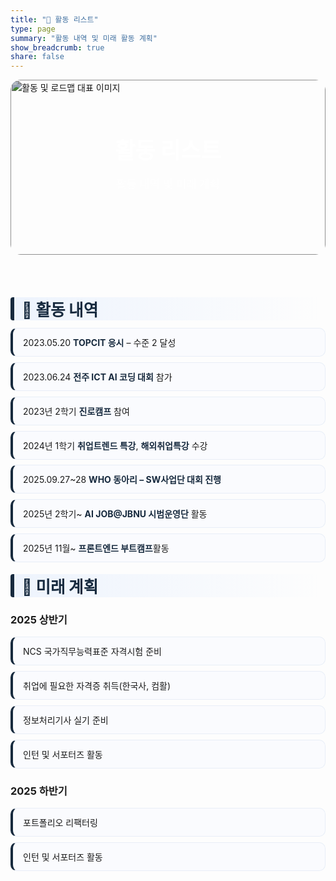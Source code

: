```yaml
---
title: "📃 활동 리스트"
type: page
summary: "활동 내역 및 미래 활동 계획"
show_breadcrumb: true
share: false
---
```


<section class="kjh-hero" style="position:relative; overflow:hidden; border-radius:16px; margin-bottom:2rem;">
  <img src="/media/glass.jpg" 
       alt="활동 및 로드맵 대표 이미지" 
       style="width:100%; height:280px; object-fit:cover; filter:brightness(0.75); border-radius:16px;">
  <div style="position:absolute; inset:0; display:flex; flex-direction:column; justify-content:center; align-items:center; color:#fff;">
    <h1 style="font-size:2.2rem; font-weight:800; margin:0;">활동 리스트</h1>
    <p style="font-size:1.1rem; opacity:0.9;">활동 내역 및 미래 계획</p>
  </div>
</section>

<style>
/* ===== KJH — Roadmap (type: page) scoped styles ===== */
.kjh-roadmap{
  --navy:#172a3eff;
  --sky:#172a3eff;
  --mint:#172a3eff;
  --chip:#EEF5FF;
  --line:#E8EEF7;
  --bg:#FAFBFE;
  padding: 1.25rem 0;
}

.kjh-roadmap h2{
  font-size: 1.6rem;
  font-weight: 800;
  color: var(--navy);
  margin: 1rem 0 .75rem;
  padding-left: 12px;
  border-left: 6px solid var(--sky);
  background: linear-gradient(90deg, rgba(58,134,255,.08), transparent);
  border-radius: 4px;
}

.kjh-roadmap h2 + h2 {
  margin-top: 4rem; /* 활동 내역과 미래 계획 사이 간격 확대 */
}

.kjh-roadmap ul{ 
  list-style:none; 
  padding-left:0; 
  margin: .5rem 0 1.2rem;
}

.kjh-roadmap li{
  position: relative;
  background: var(--bg);
  border: 1px solid var(--line);
  border-left: 4px solid var(--sky);
  padding: .75rem 1rem;
  margin: .55rem 0;
  border-radius: 10px;
  transition: background .25s ease, transform .12s ease;
}
.kjh-roadmap li:hover{ background:#F2F7FF; transform: translateY(-1px); }

.kjh-roadmap strong{ color: var(--sky); }
.kjh-roadmap em{ color: var(--mint); }

/* Dark mode */
.dark .kjh-roadmap{
  --bg:#121823;
  --line:#263042;
  --chip:#1E293B;
}
.dark .kjh-roadmap li{ background: var(--bg); border-color: var(--line); }
.dark .kjh-roadmap h2{ background: linear-gradient(90deg, rgba(58,134,255,.12), transparent); }
</style>

<div class="kjh-roadmap">

## 🧭 활동 내역
- 2023.05.20 **TOPCIT 응시** – 수준 2 달성
- 2023.06.24 **전주 ICT AI 코딩 대회** 참가
- 2023년 2학기 **진로캠프** 참여
- 2024년 1학기 **취업트렌드 특강**, **해외취업특강** 수강
- 2025.09.27~28 **WHO 동아리 – SW사업단 대회 진행**
- 2025년 2학기~ **AI JOB@JBNU 시범운영단** 활동
- 2025년 11월~ **프론트엔드 부트캠프**활동

## 🚀 미래 계획
### 2025 상반기
- NCS 국가직무능력표준 자격시험 준비
- 취업에 필요한 자격증 취득(한국사, 컴활)
- 정보처리기사 실기 준비
- 인턴 및 서포터즈 활동

### 2025 하반기
- 포트폴리오 리팩터링
- 인턴 및 서포터즈 활동
</div>